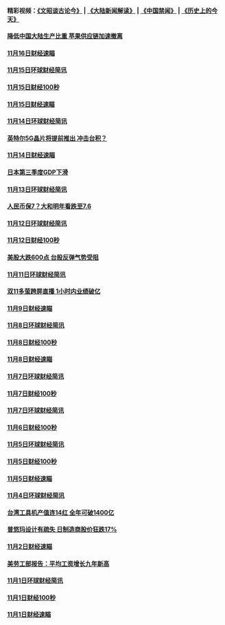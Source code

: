 #### 精彩视频：[《文昭谈古论今》](https://github.com/gfw-breaker/wenzhao/blob/master/README.md?t=11181231) | [《大陆新闻解读》](https://github.com/gfw-breaker/ntdtv-comedy/blob/master/README.md?t=11181231) | [《中国禁闻》](https://github.com/gfw-breaker/ntdtv-news/blob/master/README.md?t=11181231) | [《历史上的今天》](https://github.com/gfw-breaker/today-in-history/blob/master/README.md?t=11181231) 

#### [降低中国大陆生产比重 苹果供应链加速撤离](../pages/news208/a1399810.md?t=11181231) 

#### [11月16日财经速瞄](../pages/news208/a1399651.md?t=11181231) 

#### [11月15日环球财经简讯](../pages/news208/a1399607.md?t=11181231) 

#### [11月15日财经100秒](../pages/news208/a1399597.md?t=11181231) 

#### [11月15日财经速瞄](../pages/news208/a1399510.md?t=11181231) 

#### [11月14日环球财经简讯](../pages/news208/a1399463.md?t=11181231) 

#### [英特尔5G晶片将提前推出 冲击台积？](../pages/news208/a1399449.md?t=11181231) 

#### [11月14日财经速瞄](../pages/news208/a1399351.md?t=11181231) 

#### [日本第三季度GDP下滑](../pages/news208/a1399321.md?t=11181231) 

#### [11月13日环球财经简讯](../pages/news208/a1399307.md?t=11181231) 

#### [人民币保7？大和明年看跌至7.6](../pages/news208/a1399186.md?t=11181231) 

#### [11月12日环球财经简讯](../pages/news208/a1399165.md?t=11181231) 

#### [11月12日财经100秒](../pages/news208/a1399159.md?t=11181231) 

#### [美股大跌600点 台股反弹气势受阻](../pages/news208/a1399118.md?t=11181231) 

#### [11月11日环球财经简讯](../pages/news208/a1399019.md?t=11181231) 

#### [双11多萤跨屏直播 1小时内业绩破亿](../pages/news208/a1399006.md?t=11181231) 

#### [11月9日财经速瞄](../pages/news208/a1398742.md?t=11181231) 

#### [11月8日环球财经简讯](../pages/news208/a1398716.md?t=11181231) 

#### [11月8日财经100秒](../pages/news208/a1398701.md?t=11181231) 

#### [11月8日财经速瞄](../pages/news208/a1398608.md?t=11181231) 

#### [11月7日环球财经简讯](../pages/news208/a1398563.md?t=11181231) 

#### [11月7日财经100秒](../pages/news208/a1398546.md?t=11181231) 

#### [11月7日环球财经简讯](../pages/news208/a1398431.md?t=11181231) 

#### [11月6日财经100秒](../pages/news208/a1398407.md?t=11181231) 

#### [11月5日环球财经简讯](../pages/news208/a1398262.md?t=11181231) 

#### [11月5日财经100秒](../pages/news208/a1398249.md?t=11181231) 

#### [11月5日财经速瞄](../pages/news208/a1398159.md?t=11181231) 

#### [11月4日环球财经简讯](../pages/news208/a1398126.md?t=11181231) 

#### [台湾工具机产值连14红 全年可破1400亿](../pages/news208/a1398100.md?t=11181231) 

#### [普悠玛设计有疏失 日制造商股价狂跌17%](../pages/news208/a1398015.md?t=11181231) 

#### [11月2日财经速瞄](../pages/news208/a1397864.md?t=11181231) 

#### [美劳工部报告：平均工资增长九年新高](../pages/news208/a1397816.md?t=11181231) 

#### [11月1日环球财经简讯](../pages/news208/a1397814.md?t=11181231) 

#### [11月1日财经100秒](../pages/news208/a1397785.md?t=11181231) 

#### [11月1日财经速瞄](../pages/news208/a1397712.md?t=11181231) 

